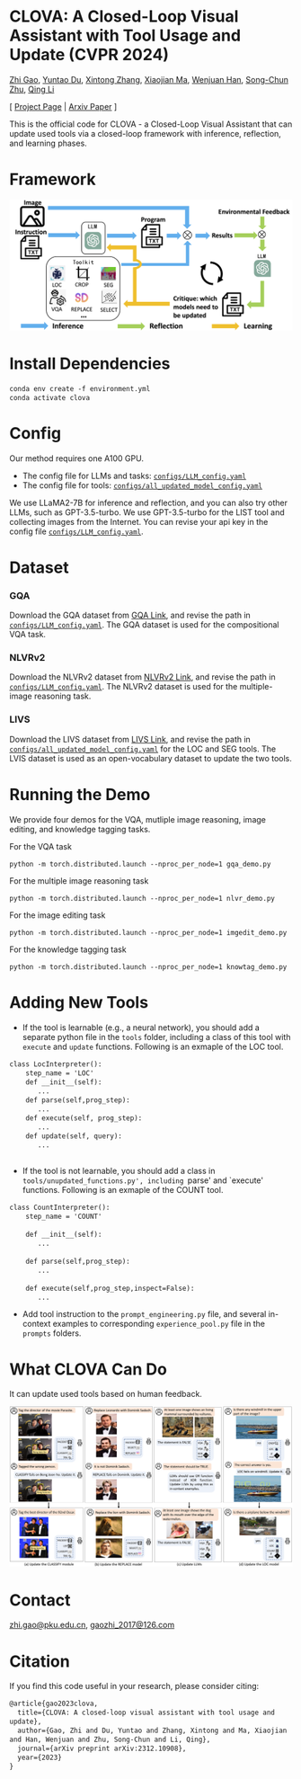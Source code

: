 # CLOVA: A Closed-Loop Visual Assistant with Tool Usage and Update (CVPR 2024)

[Zhi Gao](https://zhigao2017.github.io/), [Yuntao Du](https://yuntaodu.github.io/), [Xintong Zhang](https://github.com/ZhXTong), [Xiaojian Ma](https://jeasinema.github.io), [Wenjuan Han](https://github.com/cocacola-lab), [Song-Chun Zhu](https://zhusongchun.net/), [Qing Li](https://liqing-ustc.github.io/)


[ [Project Page](https://clova-tool.github.io/) | [Arxiv Paper](https://arxiv.org/abs/2312.10908)  ]

This is the official code for CLOVA - a Closed-Loop Visual Assistant that can update used tools via a closed-loop framework with inference, reflection, and learning phases.


# Framework
![figure/illustration_examples_framework.png](figure/illustration_examples_framework.png)



# Install Dependencies
```
conda env create -f environment.yml
conda activate clova
```

# Config

Our method requires one A100 GPU. 

- The config file for LLMs and tasks: [`configs/LLM_config.yaml`](configs/LLM_config.yaml)
- The config file for tools: [`configs/all_updated_model_config.yaml`](configs/all_updated_model_config.yaml)
 
We use LLaMA2-7B for inference and reflection, and you can also try other LLMs, such as GPT-3.5-turbo.
We use GPT-3.5-turbo for the LIST tool and collecting images from the Internet. You can revise your api key in the config file [`configs/LLM_config.yaml`](configs/LLM_config.yaml).

# Dataset

### GQA
Download the GQA dataset from [GQA Link](https://cs.stanford.edu/people/dorarad/gqa/download.html), and revise the path in [`configs/LLM_config.yaml`](configs/LLM_config.yaml). The GQA dataset is used for the compositional VQA task.


### NLVRv2

Download the NLVRv2 dataset from [NLVRv2 Link](https://lil.nlp.cornell.edu/nlvr/), and revise the path in [`configs/LLM_config.yaml`](configs/LLM_config.yaml). The NLVRv2 dataset is used for the multiple-image reasoning task.

### LIVS
Download the LIVS dataset from [LIVS Link](https://www.lvisdataset.org/), and revise the path in [`configs/all_updated_model_config.yaml`](configs/all_updated_model_config.yaml) for the LOC and SEG tools. The LVIS dataset is used as an open-vocabulary dataset to update the two tools.

# Running the Demo
We provide four demos for the VQA, mutliple image reasoning, image editing, and knowledge tagging tasks.


For the VQA task
```
python -m torch.distributed.launch --nproc_per_node=1 gqa_demo.py
```

For the multiple image reasoning task
```
python -m torch.distributed.launch --nproc_per_node=1 nlvr_demo.py
```


For the image editing task
```
python -m torch.distributed.launch --nproc_per_node=1 imgedit_demo.py
```


For the knowledge tagging task
```
python -m torch.distributed.launch --nproc_per_node=1 knowtag_demo.py
```




# Adding New Tools

- If the tool is learnable (e.g., a neural network), you should add a separate python file in the `tools` folder, including a class of this tool with `execute` and `update` functions. Following is an exmaple of the LOC tool.
```
class LocInterpreter():
    step_name = 'LOC'
    def __init__(self):
       ...
    def parse(self,prog_step):
       ...       
    def execute(self, prog_step):
       ...
    def update(self, query):
       ...       
    
```


- If the tool is not learnable, you should add a class in `tools/unupdated_functions.py', including `parse' and `execute' functions. Following is an exmaple of the COUNT tool.
```
class CountInterpreter():
    step_name = 'COUNT'

    def __init__(self):
       ...

    def parse(self,prog_step):
       ...

    def execute(self,prog_step,inspect=False):
       ...
```

- Add tool instruction to the `prompt_engineering.py` file, and several in-context examples to corresponding `experience_pool.py` file in the `prompts` folders.



# What CLOVA Can Do

It can update used tools based on human feedback.

![figure/illustration_examples3.png](figure/illustration_examples3.png)


# Contact

zhi.gao@pku.edu.cn, gaozhi_2017@126.com


# Citation
If you find this code useful in your research, please consider citing:
```
@article{gao2023clova,
  title={CLOVA: A closed-loop visual assistant with tool usage and update},
  author={Gao, Zhi and Du, Yuntao and Zhang, Xintong and Ma, Xiaojian and Han, Wenjuan and Zhu, Song-Chun and Li, Qing},
  journal={arXiv preprint arXiv:2312.10908},
  year={2023}
}
```
